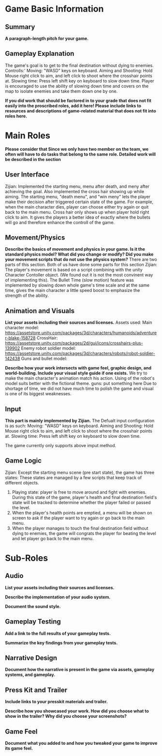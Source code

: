 # Game Basic Information #

## Summary ##

**A paragraph-length pitch for your game.**

## Gameplay Explanation ##

The game's goal is to get to the final destination without dying to enemies.
Controlls:'
Moving: "WASD" keys on keyboard.
Aiming and Shooting: Hold Mouse right click to aim, and left click to shoot where the crosshair points at.
Slowing time: Press left shift key on keyboard to slow down time.
Player is encouraged to use the ability of slowing down time and covers on the map to isolate enemies and take them down one by one.


**If you did work that should be factored in to your grade that does not fit easily into the proscribed roles, add it here! Please include links to resources and descriptions of game-related material that does not fit into roles here.**

# Main Roles #

**Please consider that Since we only have two member on the team, we often will have to do tasks that belong to the same role. Detailed work will be described in the section**

## User Interface

Zijian: Implemented the starting menu, menu after death, and meny after achieving the goal. Also implemented the cross hair showing up while aiming.
The starting menu, "death menu", and "win meny" lets the player make their decision after triggered certain state of the game. For example, when the main character dies, player can choose either try again or quit back to the main menu.
Cross hair only shows up when player hold right click to aim. It gives the players a better idea of exactly where the bullets will go and therefore enhance the controll of the game.


## Movement/Physics

**Describe the basics of movement and physics in your game. Is it the standard physics model? What did you change or modify? Did you make your movement scripts that do not use the physics system?** 
There are two parts of this section. Both of us have done some parts for this section
Zijian: The player's movement is based on a script combining with the unity Character Contoller object. (We found out it is not the most convinent way of implementing this).
The Bullet Time (slow motion) feature was implemented by slowing down whole game's time scale and at the same time, gives the main character a little speed boost to emphasize the strength of the ability.

## Animation and Visuals

**List your assets including their sources and licenses.**
Assets used:
Main character model: https://assetstore.unity.com/packages/3d/characters/humanoids/adventurer-blake-158728
CrossHair: https://assetstore.unity.com/packages/2d/gui/icons/crosshairs-plus-139902
Enemy robot soldier model: https://assetstore.unity.com/packages/3d/characters/robots/robot-soldier-142438
Guns and bullet model: 

**Describe how your work intersects with game feel, graphic design, and world-building. Include your visual style guide if one exists.**
We try to make the main character's animation match his action.
Using of the robot's model suits better with the fictional theme.
guns: put something here
Due to shortage of time, we did not have much time to polish the game and visual is one of its biggest weaknesses.

## Input
**This part is mainly implemented by Zijian.**
The Defualt input configuration is as such:
Moving: "WASD" keys on keyboard.
Aiming and Shooting: Hold Mouse right click to aim, and left click to shoot where the crosshair points at.
Slowing time: Press left shift key on keyboard to slow down time.

The game currently only supports above imput method.

## Game Logic
Zijian: Except the starting menu scene (pre start state), the game has three states: 
These states are managed by a few scripts that keep track of different objects.
  1. Playing state: player is free to move around and fight with enemies. During this state of the game, player's health and final destination field's state will be tracked to determine whether the player failed or passed the level.
  2. When the player's health points are emptied, a menu will be shown on screen to ask if the player want to try again or go back to the main menu.
  3. When the player manages to touch the final destination field without dying to enemies, the game will congrats the player for beating the level and let player go back to the main menu. 

# Sub-Roles

## Audio

**List your assets including their sources and licenses.**

**Describe the implementation of your audio system.**

**Document the sound style.** 

## Gameplay Testing

**Add a link to the full results of your gameplay tests.**

**Summarize the key findings from your gameplay tests.**

## Narrative Design

**Document how the narrative is present in the game via assets, gameplay systems, and gameplay.** 

## Press Kit and Trailer

**Include links to your presskit materials and trailer.**

**Describe how you showcased your work. How did you choose what to show in the trailer? Why did you choose your screenshots?**



## Game Feel

**Document what you added to and how you tweaked your game to improve its game feel.**
